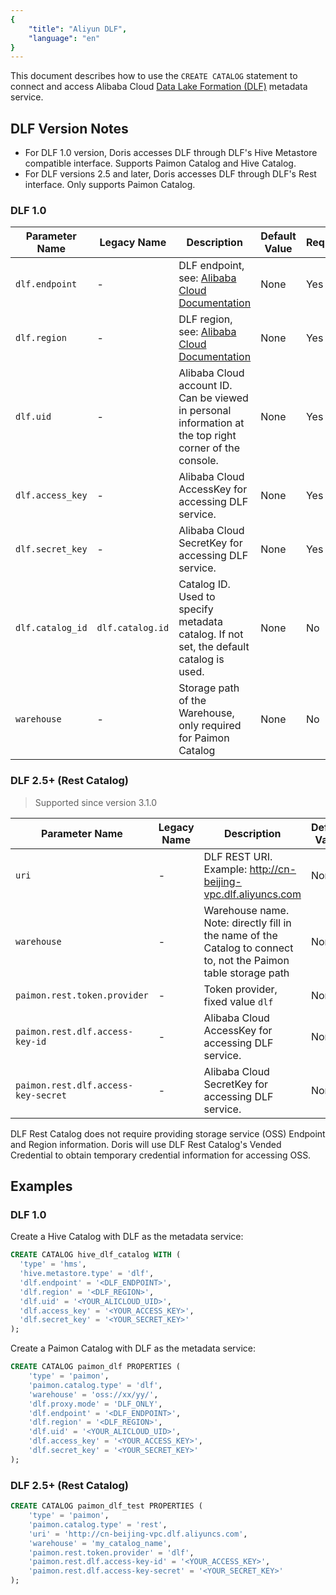 ```yaml
---
{
    "title": "Aliyun DLF",
    "language": "en"
}
---
```


This document describes how to use the `CREATE CATALOG` statement to connect and access Alibaba Cloud [Data Lake Formation (DLF)](https://www.alibabacloud.com/product/datalake-formation) metadata service.

## DLF Version Notes

- For DLF 1.0 version, Doris accesses DLF through DLF's Hive Metastore compatible interface. Supports Paimon Catalog and Hive Catalog.
- For DLF versions 2.5 and later, Doris accesses DLF through DLF's Rest interface. Only supports Paimon Catalog.

### DLF 1.0

| Parameter Name | Legacy Name | Description | Default Value | Required |
|----------------|-------------|-------------|---------------|----------|
| `dlf.endpoint` | - | DLF endpoint, see: [Alibaba Cloud Documentation](https://www.alibabacloud.com/help/en/dlf/dlf-1-0/regions-and-endpoints) | None | Yes |
| `dlf.region` | - | DLF region, see: [Alibaba Cloud Documentation](https://www.alibabacloud.com/help/en/dlf/dlf-1-0/regions-and-endpoints) | None | Yes |
| `dlf.uid` | - | Alibaba Cloud account ID. Can be viewed in personal information at the top right corner of the console. | None | Yes |
| `dlf.access_key` | - | Alibaba Cloud AccessKey for accessing DLF service. | None | Yes |
| `dlf.secret_key` | - | Alibaba Cloud SecretKey for accessing DLF service. | None | Yes |
| `dlf.catalog_id` | `dlf.catalog.id` | Catalog ID. Used to specify metadata catalog. If not set, the default catalog is used. | None | No |
| `warehouse` | - | Storage path of the Warehouse, only required for Paimon Catalog | None | No |

### DLF 2.5+ (Rest Catalog)

> Supported since version 3.1.0

| Parameter Name | Legacy Name | Description | Default Value | Required |
|----------------|-------------|-------------|---------------|----------|
| `uri` | - | DLF REST URI. Example: http://cn-beijing-vpc.dlf.aliyuncs.com | None | Yes |
| `warehouse` | - | Warehouse name. Note: directly fill in the name of the Catalog to connect to, not the Paimon table storage path | None | Yes |
| `paimon.rest.token.provider` | - | Token provider, fixed value `dlf` | None | Yes |
| `paimon.rest.dlf.access-key-id` | - | Alibaba Cloud AccessKey for accessing DLF service. | None | Yes |
| `paimon.rest.dlf.access-key-secret` | - | Alibaba Cloud SecretKey for accessing DLF service. | None | Yes |

DLF Rest Catalog does not require providing storage service (OSS) Endpoint and Region information. Doris will use DLF Rest Catalog's Vended Credential to obtain temporary credential information for accessing OSS.

## Examples

### DLF 1.0

Create a Hive Catalog with DLF as the metadata service:

```sql
CREATE CATALOG hive_dlf_catalog WITH (
  'type' = 'hms',
  'hive.metastore.type' = 'dlf',
  'dlf.endpoint' = '<DLF_ENDPOINT>',
  'dlf.region' = '<DLF_REGION>',
  'dlf.uid' = '<YOUR_ALICLOUD_UID>',
  'dlf.access_key' = '<YOUR_ACCESS_KEY>',
  'dlf.secret_key' = '<YOUR_SECRET_KEY>'
);
```

Create a Paimon Catalog with DLF as the metadata service:

```sql
CREATE CATALOG paimon_dlf PROPERTIES (
    'type' = 'paimon',
    'paimon.catalog.type' = 'dlf',
    'warehouse' = 'oss://xx/yy/',
    'dlf.proxy.mode' = 'DLF_ONLY',
    'dlf.endpoint' = '<DLF_ENDPOINT>',
    'dlf.region' = '<DLF_REGION>',
    'dlf.uid' = '<YOUR_ALICLOUD_UID>',
    'dlf.access_key' = '<YOUR_ACCESS_KEY>',
    'dlf.secret_key' = '<YOUR_SECRET_KEY>'
);
```

### DLF 2.5+ (Rest Catalog)

```sql
CREATE CATALOG paimon_dlf_test PROPERTIES (
    'type' = 'paimon',
    'paimon.catalog.type' = 'rest',
    'uri' = 'http://cn-beijing-vpc.dlf.aliyuncs.com',
    'warehouse' = 'my_catalog_name',
    'paimon.rest.token.provider' = 'dlf',
    'paimon.rest.dlf.access-key-id' = '<YOUR_ACCESS_KEY>',
    'paimon.rest.dlf.access-key-secret' = '<YOUR_SECRET_KEY>'
);
```
